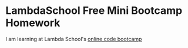 # LambdaSchool Free Mini Bootcamp Homework #

I am learning at Lambda School's [online code bootcamp](https://lambdaschool.com/mini-bootcamp)
